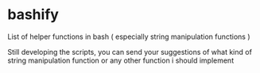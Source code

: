 # bashify
List of helper functions in bash ( especially string manipulation functions )

Still developing the scripts, you can send your suggestions of what kind of string manipulation function or any other function i should implement
